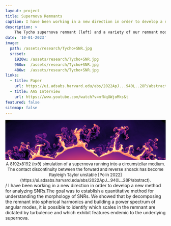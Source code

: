 ```yaml
---
layout: project
title: Supernova Remnants
caption: I have been working in a new direction in order to develop a new method for analyzing SNRs.The goal was to establish a quantitative method for understanding the morphology of SNRs. We showed that by decomposing the remnant into spherical harmonics and building a power spectrum of angular modes, it is possible to identify which scales in the remnant are dictated by turbulence and which exhibit features endemic to the underlying supernova.
description: >
    The Tycho supernova remnant (left) and a variety of our remnant models tracing the dominant angular mode in the remnant power spectrum (right).
date: '10-01-2023'
image: 
  path: /assets/research/Tycho+SNR.jpg
  srcset: 
    1920w: /assets/research/Tycho+SNR.jpg
    960w:  /assets/research/Tycho+SNR.jpg
    480w:  /assets/research/Tycho+SNR.jpg
links:
  - title: Paper
    url: https://ui.adsabs.harvard.edu/abs/2022ApJ...940L..28P/abstract
  - title: AAS Interview
    url: https://www.youtube.com/watch?v=mfNqUWjoMks&t
featured: false
sitemap: false
---
```

<center>
<img src="/assets/talks/RTI.jpg" alt="Polin2022" style="width:300"/>
<span style="font-size: small"> <span style="line-height: 0.1em"> A 8192x8192 (rxθ) simulation of a supernova running into a circumstellar medium. The contact discontinuity between the forward and reverse shoack has become Rayleigh Taylor unstable [Polin 2022](https://ui.adsabs.harvard.edu/abs/2022ApJ...940L..28P/abstract). </span></span>
</center>
/
I have been working in a new direction in order to develop a new method for analyzing SNRs.The goal was to establish a quantitative method for understanding the morphology of SNRs. We showed that by decomposing the remnant into spherical harmonics and building a power spectrum of angular modes, it is possible to identify which scales in the remnant are dictated by turbulence and which exhibit features endemic to the underlying supernova.


